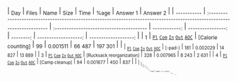 
| <sub>Day</sub> | <sub>Files</sub> | <sub>Name</sub> | <sub>Size</sub> | <sub>Time</sub> | <sub>%age</sub> | <sub>Answer 1</sub> | <sub>Answer 2</sub> |
| <sub>-----------</sub> | <sub>:-----------------------------------------------------------------------------------------------------------------------</sub> | <sub>:---------------------------------------</sub> | <sub>------------:</sub> | <sub>----------------:</sub> | <sub>--------:</sub> | <sub>-------------------:</sub> | <sub>-------------------:</sub> |
| <sub>1</sub> | <sub>[`Pl`](pl/01.pl) [`Com`](nc/01.pl) [`In`](data/01.txt) [`Out`](out/01.txt) [`AOC`](https://adventofcode.com/2022/day/1)</sub> | <sub>[Calorie counting]</sub> | <sub>99</sub> | <sub>0.001511</sub> | <sub>66 487</sub> | <sub>197 301</sub> |
| <sub>| <sub>[`Pl`](pl/02.pl) [`Com`](nc/02.pl) [`In`](data/02.txt) [`Out`](out/02.txt) [`AOC`](https://adventofcode.com/2022/day/)</sub> | <sub>[-pad-]</sub> | <sub>181</sub> | <sub>0.002029</sub> | <sub>14 827</sub> | <sub>13 889</sub> |
| <sub>3</sub> | <sub>[`Pl`](pl/03.pl) [`Com`](nc/03.pl) [`In`](data/03.txt) [`Out`](out/03.txt) [`AOC`](https://adventofcode.com/2022/day/3)</sub> | <sub>[Rucksack reorganization]</sub> | <sub>328</sub> | <sub>0.007965</sub> | <sub>8 243</sub> | <sub>2 631</sub> |
| <sub>4</sub> | <sub>[`Pl`](pl/04.pl) [`Com`](nc/04.pl) [`In`](data/04.txt) [`Out`](out/04.txt) [`AOC`](https://adventofcode.com/2022/day/4)</sub> | <sub>[Camp cleanup]</sub> | <sub>94</sub> | <sub>0.001677</sub> | <sub>450</sub> | <sub>837</sub> |
| <sub>| <sub>| <sub>| <sub>| <sub>| <sub>| <sub>| <sub>|
| <sub>**TOTAL**</sub> | <sub>| <sub>**0.686KB**</sub> | <sub>** 702**</sub> | <sub>**0.013 182**</sub> | <sub>| <sub>| <sub>|
| <sub>***Mean***</sub> | <sub>| <sub>| <sub>***0.0***</sub> | <sub>***0.003 295***</sub> | <sub>| <sub>| <sub>|

